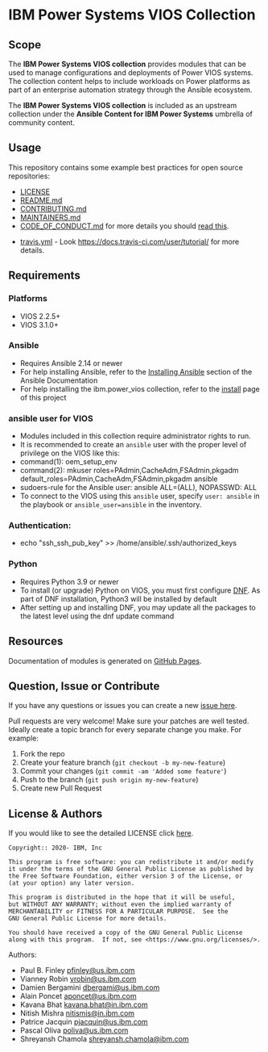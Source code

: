 <!-- This should be the location of the title of the repository, normally the short name -->
# IBM Power Systems VIOS Collection

<!-- Build Status, is a great thing to have at the top of your repository, it shows that you take your CI/CD as first class citizens -->
<!-- [![Build Status](https://travis-ci.org/jjasghar/ibm-cloud-cli.svg?branch=master)](https://travis-ci.org/jjasghar/ibm-cloud-cli) -->

<!-- Not always needed, but a scope helps the user understand in a short sentence like below, why this repo exists -->
## Scope

The **IBM Power Systems VIOS collection** provides modules that can be used to manage configurations and
deployments of Power VIOS systems. The collection content helps to include workloads on
Power platforms as part of an enterprise automation strategy through the Ansible ecosystem.

The **IBM Power Systems VIOS collection** is included as an upstream collection under the
**Ansible Content for IBM Power Systems** umbrella of community content.

<!-- A more detailed Usage or detailed explanation of the repository here -->
## Usage

This repository contains some example best practices for open source repositories:

* [LICENSE](LICENSE)
* [README.md](README.md)
* [CONTRIBUTING.md](CONTRIBUTING.md)
* [MAINTAINERS.md](MAINTAINERS.md)
* [CODE_OF_CONDUCT.md](CODE_OF_CONDUCT.md) for more details you should [read this][coc].

<!-- The following are OPTIONAL, but strongly suggested to have in your repository. -->
* [travis.yml](.travis.yml) - Look https://docs.travis-ci.com/user/tutorial/ for more details.


<!-- A notes section is useful for anything that isn't covered in the Usage or Scope. Like what we have below. -->
<!-- ## Notes -->
## Requirements

### Platforms

- VIOS 2.2.5+
- VIOS 3.1.0+

### Ansible

- Requires Ansible 2.14 or newer
- For help installing Ansible, refer to the [Installing Ansible] section of the Ansible Documentation
- For help installing the ibm.power\_vios collection, refer to the [install](docs/source/installation.rst) page of this project

### ansible user for VIOS

- Modules included in this collection require administrator rights to run.
- It is recommended to create an ``ansible`` user with the proper level of privilege on the VIOS like this:
- command(1): oem_setup_env
- command(2): mkuser roles=PAdmin,CacheAdm,FSAdmin,pkgadm default_roles=PAdmin,CacheAdm,FSAdmin,pkgadm ansible
- sudoers-rule for the Ansible user: ansible ALL=(ALL), NOPASSWD: ALL
- To connect to the VIOS using this `ansible` user, specify `user: ansible` in the playbook or `ansible_user=ansible` in the inventory.

### Authentication:

- echo "ssh_ssh_pub_key" >> /home/ansible/.ssh/authorized_keys

### Python

- Requires Python 3.9 or newer
- To install (or upgrade) Python on VIOS, you must first configure [DNF].  As part of DNF installation, Python3 will be installed by default
- After setting up and installing DNF, you may update all the packages to the latest level using the dnf update command

## Resources

Documentation of modules is generated on [GitHub Pages][pages].

## Question, Issue or Contribute

<!-- Questions can be useful but optional, this gives you a place to say, "This is how to contact this project maintainers or create PRs -->
If you have any questions or issues you can create a new [issue here][issues].

Pull requests are very welcome! Make sure your patches are well tested.
Ideally create a topic branch for every separate change you make. For
example:

1. Fork the repo
2. Create your feature branch (`git checkout -b my-new-feature`)
3. Commit your changes (`git commit -am 'Added some feature'`)
4. Push to the branch (`git push origin my-new-feature`)
5. Create new Pull Request

<!-- License and Authors is optional here, but gives you the ability to highlight who is involed in the project -->
## License & Authors

If you would like to see the detailed LICENSE click [here](LICENSE).

```text
Copyright:: 2020- IBM, Inc

This program is free software: you can redistribute it and/or modify
it under the terms of the GNU General Public License as published by
the Free Software Foundation, either version 3 of the License, or
(at your option) any later version.

This program is distributed in the hope that it will be useful,
but WITHOUT ANY WARRANTY; without even the implied warranty of
MERCHANTABILITY or FITNESS FOR A PARTICULAR PURPOSE.  See the
GNU General Public License for more details.

You should have received a copy of the GNU General Public License
along with this program.  If not, see <https://www.gnu.org/licenses/>.
```

Authors:
- Paul B. Finley <pfinley@us.ibm.com>
- Vianney Robin <vrobin@us.ibm.com>
- Damien Bergamini <dbergami@us.ibm.com>
- Alain Poncet <aponcet@us.ibm.com>
- Kavana Bhat <kavana.bhat@in.ibm.com>
- Nitish Mishra <nitismis@in.ibm.com>
- Patrice Jacquin <pjacquin@us.ibm.com>
- Pascal Oliva <poliva@us.ibm.com>
- Shreyansh Chamola <shreyansh.chamola@ibm.com>

[coc]: https://help.github.com/en/github/building-a-strong-community/adding-a-code-of-conduct-to-your-project
[issues]: https://github.com/IBM/ansible-power-vios/issues/new
[DNF]: https://developer.ibm.com/tutorials/awb-configuring-dnf-create-local-repos-ibm-aix/
[pages]: https://ibm.github.io/ansible-power-vios/
[Installing Ansible]: https://docs.ansible.com/ansible/latest/installation_guide/intro_installation.html
